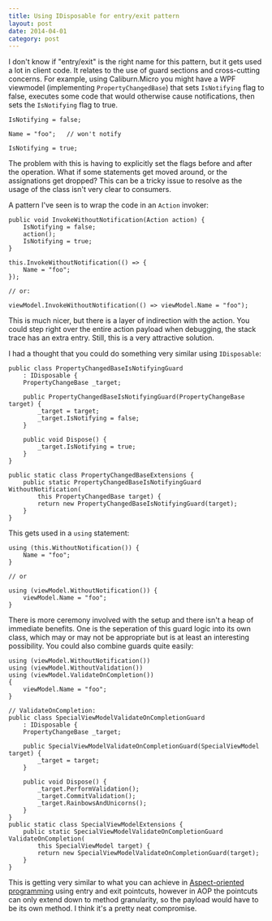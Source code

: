```yaml
---
title: Using IDisposable for entry/exit pattern
layout: post
date: 2014-04-01
category: post
---
```


I don't know if "entry/exit" is the right name for this pattern, but it gets used a lot in client code. It relates to the use of guard sections and cross-cutting concerns. For example, using Caliburn.Micro you might have a WPF viewmodel (implementing `PropertyChangedBase`) that sets  `IsNotifying` flag to false, executes some code that would otherwise cause notifications, then sets the `IsNotifying` flag to true.

	IsNotifying = false;

	Name = "foo";	// won't notify

	IsNotifying = true;

The problem with this is having to explicitly set the flags before and after the operation. What if some statements get moved around, or the assignations get dropped? This can be a tricky issue to resolve as the usage of the class isn't very clear to consumers.

A pattern I've seen is to wrap the code in an `Action` invoker:

	public void InvokeWithoutNotification(Action action) {
		IsNotifying = false;
		action();
		IsNotifying = true;
	}

	this.InvokeWithoutNotification(() => {
		Name = "foo";
	});

	// or:

	viewModel.InvokeWithoutNotification(() => viewModel.Name = "foo");	


This is much nicer, but there is a layer of indirection with the action. You could step right over the entire action payload when debugging, the stack trace has an extra entry. Still, this is a very attractive solution.

I had a thought that you could do something very similar using `IDisposable`:

	public class PropertyChangedBaseIsNotifyingGuard
		: IDisposable {
		PropertyChangeBase _target;

		public PropertyChangedBaseIsNotifyingGuard(PropertyChangeBase target) {
			_target = target;
			_target.IsNotifying = false;
		}

		public void Dispose() {
			_target.IsNotifying = true;
		}
	}

	public static class PropertyChangedBaseExtensions {
		public static PropertyChangedBaseIsNotifyingGuard WithoutNotification(
			this PropertyChangedBase target) {
			return new PropertyChangedBaseIsNotifyingGuard(target);
		}
	}

This gets used in a `using` statement:

	using (this.WithoutNotification()) {
		Name = "foo";
	}

	// or

	using (viewModel.WithoutNotification()) {
		viewModel.Name = "foo";
	}

There is more ceremony involved with the setup and there isn't a heap of immediate benefits. One is the seperation of this guard logic into its own class, which may or may not be appropriate but is at least an interesting possibility. You could also combine guards quite easily:

	using (viewModel.WithoutNotification())
	using (viewModel.WithoutValidation())
	using (viewModel.ValidateOnCompletion())
	{
		viewModel.Name = "foo";
	}

	// ValidateOnCompletion:
	public class SpecialViewModelValidateOnCompletionGuard
		: IDisposable {
		PropertyChangeBase _target;

		public SpecialViewModelValidateOnCompletionGuard(SpecialViewModel target) {
			_target = target;
		}

		public void Dispose() {
			_target.PerformValidation();
			_target.CommitValidation();
			_target.RainbowsAndUnicorns();
		}
	}
	public static class SpecialViewModelExtensions {
		public static SpecialViewModelValidateOnCompletionGuard ValidateOnCompletion(
			this SpecialViewModel target) {
			return new SpecialViewModelValidateOnCompletionGuard(target);
		}
	}

This is getting very similar to what you can achieve in [Aspect-oriented programming](http://en.wikipedia.org/wiki/Aspect-oriented_programming) using entry and exit pointcuts, however in AOP the pointcuts can only extend down to method granularity, so the payload would have to be its own method. I think it's a pretty neat compromise.

